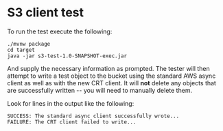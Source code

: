 # S3 client test

To run the test execute the following:

```shell
./mvnw package
cd target
java -jar s3-test-1.0-SNAPSHOT-exec.jar
```

And supply the necessary information as prompted. The tester will then attempt to write a test object to the bucket
using the standard AWS async client as well as with the new CRT client. It will **not** delete any objects that are
successfully written -- you will need to manually delete them.

Look for lines in the output like the following:

```
SUCCESS: The standard async client successfully wrote...
FAILURE: The CRT client failed to write... 
```